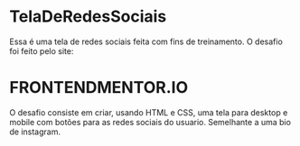 # TelaDeRedesSociais
 Essa é uma tela de redes sociais feita com fins de treinamento. O desafio foi feito pelo site:
# FRONTENDMENTOR.IO

O desafio consiste em criar, usando HTML e CSS, uma tela para desktop e mobile com botões para as redes sociais do usuario. Semelhante a uma bio de instagram.
